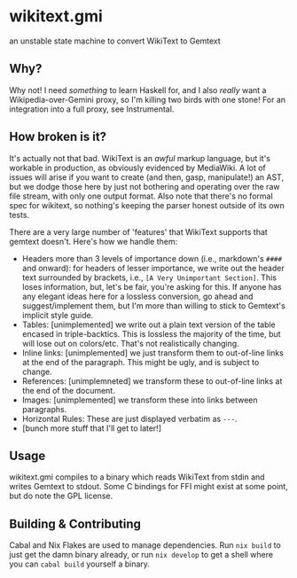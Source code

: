# wikitext.gmi
an unstable state machine to convert WikiText to Gemtext

## Why?
Why not! I need *something* to learn Haskell for, and I also *really* want a
Wikipedia-over-Gemini proxy, so I'm killing two birds with one stone! For an
integration into a full proxy, see Instrumental.

## How broken is it?
It's actually not that bad. WikiText is an *awful* markup language, but it's
workable in production, as obviously evidenced by MediaWiki. A lot of issues
will arise if you want to create (and then, gasp, manipulate!) an AST, but we
dodge those here by just not bothering and operating over the raw file stream,
with only one output format. Also note that there's no formal spec for wikitext,
so nothing's keeping the parser honest outside of its own tests.

There are a very large number of 'features' that WikiText supports that gemtext
doesn't. Here's how we handle them:

* Headers more than 3 levels of importance down (i.e., markdown's `####` and
  onward): for headers of lesser importance, we write out the header text
  surrounded by brackets, i.e., `[A Very Unimportant Section]`. This loses
  information, but, let's be fair, you're asking for this. If anyone has any
  elegant ideas here for a lossless conversion, go ahead and suggest/implement
  them, but I'm more than willing to stick to Gemtext's implicit style guide.
* Tables: [unimplemented] we write out a plain text version of the table encased
  in triple-backtics. This is lossless the majority of the time, but will lose
  out on colors/etc. That's not realistically changing.
* Inline links: [unimplemented] we just transform them to out-of-line links at
  the end of the paragraph. This might be ugly, and is subject to change.
* References: [unimplemneted] we transform these to out-of-line links at the
  end of the document.
* Images: [unimplemented] we transform these into links between paragraphs.
* Horizontal Rules: These are just displayed verbatim as `---`.
* [bunch more stuff that I'll get to later!]

## Usage
wikitext.gmi compiles to a binary which reads WikiText from stdin and writes
Gemtext to stdout. Some C bindings for FFI might exist at some point, but do
note the GPL license.

## Building & Contributing
Cabal and Nix Flakes are used to manage dependencies. Run `nix build` to just
get the damn binary already, or run `nix develop` to get a shell where you can
`cabal build` yourself a binary.
